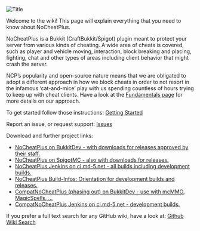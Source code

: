 ![Title](https://raw.githubusercontent.com/asofold/NCPDocs/master/wiki/resources/sNCPBanner.gif)

Welcome to the wiki! 
This page will explain everything that you need to know about NoCheatPlus.

NoCheatPlus is a Bukkit (CraftBukkit/Spigot) plugin meant to protect your server from various kinds of cheating. A wide area of cheats is covered, such as player and vehicle moving, interaction, block breaking and placing, fighting, chat and other types of areas including client behavior that might crash the server.

NCP’s popularity and open-source nature means that we are obligated to adopt a different approach in how we block cheats in order to not resort in the infamous ‘cat-and-mice’ play with us spending countless of hours trying to keep up with cheat clients. Have a look at the [Fundamentals page](https://github.com/Updated-NoCheatPlus/Docs/blob/master/Fundamentals.md) for more details on our approach.

To get started follow those instructions: [Getting Started](https://github.com/Updated-NoCheatPlus/Docs/blob/master/Getting-Started.md)

Report an issue, or request support: [Issues](https://github.com/Updated-NoCheatPlus/NoCheatPlus/issues)

Download and further project links:
* [NoCheatPlus on BukkitDev - with downloads for releases approved by their staff.](https://dev.bukkit.org/projects/nocheatplus)
* [NoCheatPlus on SpigotMC - also with downloads for releases.](https://www.spigotmc.org/resources/nocheatplus2015-07-25.26/)
* [NoCheatPlus Jenkins on ci.md-5.net - all builds including development builds.](https://ci.md-5.net/job/NoCheatPlus/)
* [NoCheatPlus Build-Infos: Orientation for development builds and releases.](https://github.com/NoCheatPlus/Docs/wiki/Build-Infos)
* [CompatNoCheatPlus (phasing out) on BukkitDev - use with mcMMO, MagicSpells, ...](https://dev.bukkit.org/projects/compatnocheatplus-cncp)
* [CompatNoCheatPlus Jenkins on ci.md-5.net - development builds.](https://ci.md-5.net/job/CompatNoCheatPlus/)

If you prefer a full text search for any GitHub wiki, have a look at: [Github Wiki Search](https://github.com/linyows/github-wiki-search) 
